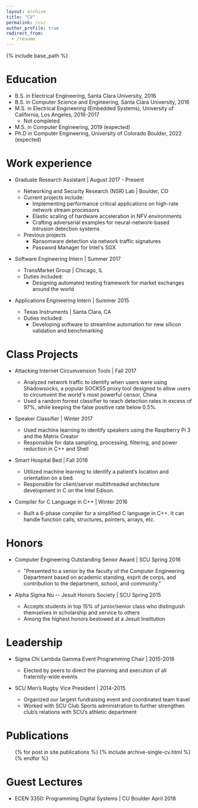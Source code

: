 ```yaml
---
layout: archive
title: "CV"
permalink: /cv/
author_profile: true
redirect_from:
  - /resume
---
```


{% include base_path %}

Education
======
* B.S. in Electrical Engineering, Santa Clara University, 2016
* B.S. in Computer Science and Engineering, Santa Clara University, 2016
* M.S. in Electrical Engineering (Embedded Systems), University of California, Los Angeles, 2016-2017
  * Not completed
* M.S. in Computer Engineering, 2019 (expected)
* Ph.D in Computer Engineering, University of Colorado Boulder, 2022 (expected)

Work experience
======
* Graduate Research Assistant \| August 2017 - Present
  * Networking and Security Research (NSR) Lab \| Boulder, CO
  * Current projects include:
    * Implementing performance critical applications on high-rate network stream processors
    * Elastic scaling of hardware acceleration in NFV environments
    * Crafting adverserial examples for neural-network-based intrusion detection systems
  * Previous projects
    * Ransomware detection via network traffic signatures
    * Password Manager for Intel's SGX

* Software Engineering Intern \| Summer 2017
  * TransMarket Group \| Chicago, IL
  * Duties included:
    * Designing automated testing framework for market exchanges around the world

* Applications Engineering Intern \| Summer 2015
  * Texas Instruments \| Santa Clara, CA
  * Duties included:
    * Developing software to streamline automation for new silicon validation and benchmarking

Class Projects
======
* Attacking Internet Circumvension Tools | Fall 2017
  * Analyzed network traffic to identify when users were using Shadowsocks, a popular SOCKS5 proxy tool designed to allow users to circumvent the world's most powerful censor, China
  * Used a random forrest classifier to reach detection rates in excess of 97%, while keeping the false positive rate below 0.5%.

* Speaker Classifier \| Winter 2017
  * Used machine learning to identify speakers using the Raspberry Pi 3 and the Matrix Creator
  * Responsible for data sampling, processing, filtering, and power reduction in C++ and Shell

* Smart Hospital Bed \| Fall 2016
  * Utilized machine learning to identify a patient’s location and orientation on a bed.
  * Responsible for client/server multithreaded architecture development in C on the Intel Edison.

* Compiler for C Language in C++ \| Winter 2016
  * Built a 6-phase compiler for a simplified C language in C++. It can handle function calls, structures, pointers, arrays, etc.

Honors
======
* Computer Engineering Outstanding Senior Award \| SCU Spring 2016
  * "Presented to a senior by the faculty of the Computer Engineering Department based on academic standing, esprit de corps, and contribution to the department, school, and community."

* Alpha Sigma Nu -- Jesuit Honors Society \| SCU Spring 2015
  * Accepts students in top 15% of junior/senior class who distinguish themselves in scholarship and service to others
  * Among the highest honors bestowed at a Jesuit Institution

Leadership
======
* Sigma Chi Lambda Gamma Event Programming Chair \| 2015-2016
  * Elected by peers to direct the planning and execution of all fraternity-wide events

* SCU Men’s Rugby Vice President \| 2014-2015
  * Organized our largest fundraising event and coordinated team travel
  * Worked with SCU Club Sports administration to further strengthen club’s relations with SCU’s athletic department

Publications
======
  <ul>{% for post in site.publications %}
    {% include archive-single-cv.html %}
  {% endfor %}</ul>

Guest Lectures
======
* ECEN 3350: Programming Digital Systems | CU Boulder April 2018

<!-- Awards
======
* Computer Engineering Outstanding Senior Awards\| SCU June 2016
  * “Presented to a senior by the faculty of the Computer Engineering Department based on academic standing, esprit de corps, and contribution to the department, school, and community.”
* Alpha Sigma Nu - Jesuit Honors Society\| SCU April 2015
  * Accepts students in top 15% of junior/senior class who distinguish themselves in scholarship and service to others
  * Among the highest honors bestowed at a Jesuit Institution -->




  
